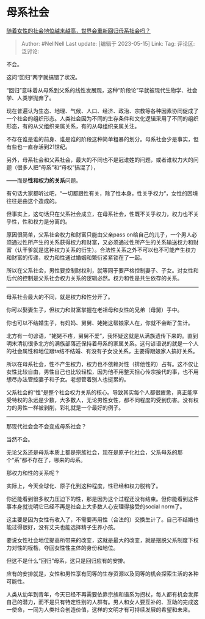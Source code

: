 # 母系社会
[随着女性的社会地位越来越高，世界会重新回归母系社会吗？](https://www.zhihu.com/question/359075122/answer/3028558410)

> Author: #NellNell
> Last update: [编辑于 2023-05-15]
> Link:
> Tag: 
> 评论区:
> 泛讨论:

不会。

这问“回归”两字就搞错了状况。

“回归”意味着从母系到父系的线性发展观，这种“阶段论”早就被现代生物学、社会学、人类学抛弃了。

现在普遍认为生态、地理、气候、人口、经济、政治、宗教等各种因素协同促成了一个社会的组织形态。人类社会因为不同的生存条件和文化逻辑采用了不同的组织形态，有的从父组织亲属关系，有的从母组织亲属关注。

不存在谁是谁的前身、谁是谁的阶段这种简单粗暴的划分。母系社会少是事实，但有些也一直存活到21世纪。

另外，母系社会和父系社会，最大的不同也不是冠谁姓的问题，或者谁权力大的问题（很多人把“母系”和“母权”搞混了），

——而是**性和权力的关系**问题。

有句话大家都听过吧，“一切都跟性有关，除了性本身，性关乎权力“，女性的困境往往是由这个造成的。

但事实上，这句话只在父系社会成立，在母系社会，性既不关乎权力，权力也不关乎性，性和权力是分离的。

原因很简单，父系社会权力和财富只能由父亲pass on给自己的儿子，一个男人必须通过性所产生的关系获得权力和财富，又必须通过性所产生的关系输送权力和财富（认干爹就是这种权力关系的衍生）。合法性关系之外不可以也不可能产生权力和财富的传递，权力和性通过婚姻和繁衍紧紧锁在了一起。

所以在父系社会，男性要控制财权利，就等同于要严格控制妻子、子女。对女性和后代的控制是父系社会权力关系的逻辑必然。权力和性是共生依存的关系。

--------------------

母系社会最大的不同，就是权力和性分开了。

你可以娶妻生子，但权力和财富掌握在老祖母和女性的兄弟（母舅）手中。

你也可以不结婚生子，有妈妈、舅舅、姥姥这帮娘家人在，你就不会断了生计。

北方有一句谚语，“姥姥不疼，舅舅不爱”，我怀疑这就是从满族遗传下来的。直到明末清初很多北方的满族部落还保持着母系的家属关系。这句谚语说的就是一个人的社会属性和地位跟ta结不结婚、有没有子女没关系，主要得跟娘家人搞好关系。

所以在母系社会，性不产生权力，权力也不依赖对性（排他性的）占有。这不仅让女性比较自由，男性自己也比较轻松，因为他不用整天担心传宗接代的事，也不用想尽办法管控妻子和子女。老想管着别人也挺累的。

父系社会的“性”是整个社会权力关系的核心。导致其实每个人都很疲惫，真正能享受特权的永远是少数，大多数人，无论男性女性，都不同程度的受到伤害。没有权力的男性一样被剥削，彩礼就是一个最好的例子。

--------------------

那现代社会会不会变成母系社会？

当然不会。

无论父系还是母系本质上都是宗族社会，现在是原子化社会，父系母系的那个“系”都不存在了，哪来的母系。

那权力和性的关系呢？

实际上，今天全球化、原子化到这种程度，性已经和权力脱钩了。

你还能看到很多权力压迫下的性，那是因为这个过程还没有结束。但你能看到这件事本身就说明它已经不再是社会上大多数人心安理得接受的social norm了。

这主要是因为女性有收入了，不需要再用性（合法的）交换生计了。自己不结婚也能过得很好，没有丈夫也能选择精子生养小孩。

要说女性社会地位提高所带来的改变，这就是最大的改变，就是摆脱父系制度下权力对性的桎梏，夺回女性性主体的身份和地位。

但这不是什么“回归”母系，这只是回归应有的安排。

应有的安排就是，女性和男性享有同等的生存资源以及同等的机会探索生活的各种可能性。

人类从幼年到青年，今天已经不再需要依靠宗族和谱系为拐杖，每人都有机会发挥自己的潜力，而不是只有特定性别的人群有。男人和女人要互补的、互助的完成这一使命，一同为人类社会创造价值，这样的文明才有可持续发展的希望和未来。